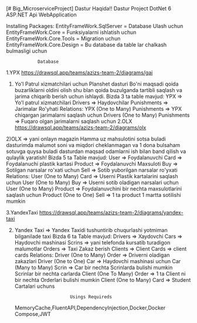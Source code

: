 [# Big_MicroserviceProject] 
                  Dastur Haqida!!
Dastur Project DotNet 6 ASP.NET Api WebApplication

Installing Packages:
EntityFrameWork.SqlServer = Database Ulash uchun
EntityFrameWork.Core = Funksiyalarni ishlatish uchun 
EntityFrameWork.Core.Tools = Migration uchun 
EntityFrameWork.Core.Design = Bu database da table lar chalkash bulmasligi uchun 


                Database 


1.YPX
https://drawsql.app/teams/azizs-team-2/diagrams/gai

1) Yo'l Patrul xizmatchilari uchun Planshet dasturi
Bo'ni maqsadi qoida buzarliklarni oldini olish shu blan
qoida buzulganda tartibli saqlash va jarima chiqarib berish uchun ishlaydi.
Bizda 3 ta table mavjud:
            YPX => Yo'l patrul xizmatchilari
            Drivers => Haydovchilar
            Punishments => Jarimalar Ro'yhati
Relations:
          YPX (One to Many) Punishments => YPX chiqargan jarimalarni saqlash uchun
          Drivers (One to Many) Punishments => Fuqaro olgan jarimalarni saqlash uchun
2.OLX
https://drawsql.app/teams/azizs-team-2/diagrams/olx

2)OLX => yani onlayn magazin Hamma uz mahsulotini sotsa buladi dasturimda malumot soni va miqdori cheklanmagan 
va 1 dona bulsaham sotuvga quysa buladi dasturdan maqsad odamlarni ish bilan band qilish va qulaylik yaratish!
Bizda 5 ta Table mavjud:
            User => Foydalanuvchi
            Card => Foydalanuchi plastik kartasi
            Product => Foydalanuvchi Maxsuloti
            Buy => Sotilgan narsalar ro'xati uchun
            Sell => Sotib yuborilgan narsalar ro'yxati
Relations:
            User (One to Many) Card => Userni Plastik kartalarini saqlash uchun
            User (One to Many) Buy => Userni sotib oladigan narsalari uchun
            User (One to Many) Product => Foydalanuvchini bir nechta maxsulotlarini saqlash uchun
            Product (One to One) Sell => 1 ta product 1 martta sotilishi mumkin 
            
3.YandexTaxi
https://drawsql.app/teams/azizs-team-2/diagrams/yandex-taxi

2) Yandex Taxi => Yandex Taxidi tushuntirib chuqurlashi yotmiman bilganilade taxi
Bizda 6 ta Table mavjud:
         Drivers => Xaydovchi
         Cars => Haydovchi mashinasi
         Scrins => yani telefonda kursatib turadigon malumotlar
         Orders => Taxi Zakaz berish
         Clients => Client
         Cards => client cards
Relations:
          Driver (One to Many) Order => Driverni oladigan zakazlari
          Driver (One to One) Car => Haydovchi mashinasi uchun
          Car (Many to Many) Scrin => Car bir nechta Scrinlarda bulishi mumkin Scrinlar bir nechta carlarda
          Client (One To Many) Order => 1 ta Client ni bir nechta Orderlari bulishi mumkin
          Client (One to Many) Card => Student Cartalari uchuns


                            Usings Requireds
      MemoryCache,FluentAPI,DependencyInjection,Docker,Docker Compose,JWT
